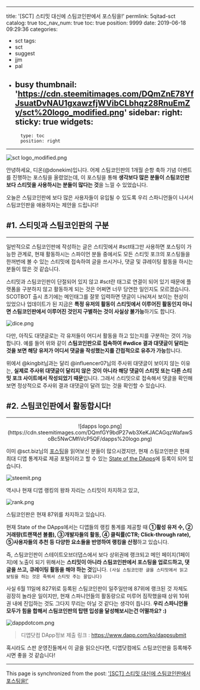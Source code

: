 
---
title: '[SCT] 스티밋 대신에 스팀코인판에서 포스팅을!'
permlink: 5qitad-sct
catalog: true
toc_nav_num: true
toc: true
position: 9999
date: 2019-06-18 09:29:36
categories:
- sct
tags:
- sct
- suggest
- jjm
- pal
- busy
thumbnail: 'https://cdn.steemitimages.com/DQmZnE78YfJsuatDvNAU1gxawzfjWVibCLbhqz28RnuEmZy/sct%20logo_modified.png'
sidebar:
    right:
        sticky: true
widgets:
    -
        type: toc
        position: right
---


![sct logo_modified.png](https://cdn.steemitimages.com/DQmZnE78YfJsuatDvNAU1gxawzfjWVibCLbhqz28RnuEmZy/sct%20logo_modified.png)

안녕하세요, 디온(@donekim)입니다. 어제 스팀코인판의 1개월 순항 축하 기념 이벤트를 진행하는 포스팅을 올렸었는데, 이 포스팅을 통해 **생각보다 많은 분들이 스팀코인판보다 스티밋을 사용하시는 분들이 많다는 것**을 느낄 수 있었습니다. 

오늘은 스팀코인판에 보다 많은 사용자들이 유입될 수 있도록 우리 스파니언들이 나서서 스팀코인판을 애용하자는 제안을 드립니다!
 
## #1. 스티밋과 스팀코인판의 구분
---

일반적으로 스팀코인판에 작성하는 글은 스티밋에서 #sct태그만 사용하면 포스팅이 가능한 관계로, 현재 활동하시는 스파이언 분들 중에서도 모든 스티밋 포크의 포스팅들을 한꺼번에 볼 수 있는 스티밋에 접속하여 글을 쓰시거나, 댓글 및 큐레이팅 활동을 하시는 분들이 많은 것 같습니다.

스티밋과 스팀코인판이 단절되어 있지 않고 #sct란 태그로 연결이 되어 있기 때문에 플랫폼을 구분하지 않고 활동하게 되는 것은 어쩌면 너무 당연한 일인지도 모르겠습니다. SCOTBOT 출시 초기에는 메인태그를 잘못 입력하면 댓글이 나눠져서 보이는 현상이 있었으나 업데이트가 된 지금은 **특정 유저의 활동이 스티밋에서 이루어진 활동인지 아니면 스팀코인판에서 이루어진 것인지 구별하는 것이 사실상 불가능**하기도 합니다. 

![dice.png](https://cdn.steemitimages.com/DQmSFQTzLtmH7PBwXRp8vVtPy3MWQWhcN8JydQM1LqpAFaZ/dice.png)

다만, 아직도 대댓글로는 각 유저들이 어디서 활동을 하고 있는지를 구분하는 것이 가능합니다. 예를 들어 위와 같이 **스팀코인판으로 접속하여 #wdice 결과 대댓글이 달리는 것을 보면 해당 유저가 어디서 댓글을 작성했는지를 간접적으로 유추가 가능**합니다. 

위에서 @kingbit님과는 달리 @influencer07님의 주사위 대댓글이 보이지 않는 이유는, **실제로 주사위 대댓글이 달리지 않은 것이 아니라 해당 댓글이 스티밋 또는 다른 스티밋 포크 사이트에서 작성되었기 때문**입니다. 그래서 스티밋으로 접속해서 댓글을 확인해보면 정상적으로 주사위 결과 대댓글이 달려 있는 것을 확인할 수 있습니다.

## #2. 스팀코인판에서 활동합시다!
---

<center>![dapps logo.png](https://cdn.steemitimages.com/DQmfGY9bdP27wb3XeKJACAGqzWafawSoBc5NwCMfiVcP5QF/dapps%20logo.png)</center>

이미 @sct.biz님의 [포스팅](https://www.steemcoinpan.com/sct/@sct.biz/sct-if-you-love-sct-posting-on-steemcoinpan-com)을 읽어보신 분들이 많으시겠지만, 현재 스팀코인판은 현재 최대 디앱 통계자료 제공 포털이라고 할 수 있는 [State of the DApps](https://www.stateofthedapps.com/ko/rankings?page=2)에 등록이 되어 있습니다. 

![steemit.png](https://cdn.steemitimages.com/DQmexFehK412eTc6yVQhFVRCQXZdMdkommJoMUP1LVRW1Vw/steemit.png)

역시나 현재 디앱 랭킹의 왕좌 자리는 스티밋이  차지하고 있고,

![rank.png](https://cdn.steemitimages.com/DQmcSJxFXFiW9Hs7JHB8DZ6pQUQH9S7kWfbuCxfvnmuiydE/rank.png)

스팀코인판은 현재 87위를 차지하고 있습니다. 

현재 State of the DApps에서는 디앱들의 랭킹 통계를 제공할 때 **①활성 유저 수, ②거래량(트랜잭션 볼륨), ③개발자들의 활동, ④ 클릭률(CTR; Click-through rate), ⑤사용자들의 추천 등 다양한 요소들을 반영하여 랭킹을 산정**하고 있습니다. 

즉, 스팀코인판이 스테이트오브더댑스에서 보다 상위권에 랭크되고 메인 페이지(1페이지)에 노출이 되기 위해서는 **스티밋이 아니라 스팀코인판에서 포스팅을 업로드하고, 댓글을 쓰고, 큐레이팅 활동을 해야 하는 것**입니다. `(사실 스팀코인판 글을 스티밋에서 읽고 보팅을 하는 것은 죽쒀서 스티밋 주는 꼴입니다)`

사실 6월 11일에 827위로 등록된 스팀코인판이 일주일만에 87위에 랭크된 것 자체도 굉장히 놀라운 일이지만, 현재 스파니언들의 활동량으로 미루어 짐작했을때 상위 10위권 내에 진입하는 것도 그다지 무리는 아닐 것 같다는 생각이 듭니다. **우리 스파니언들 모두가 힘을 합해서 스팀코인판의 탑텐 입성을 달성해보시는건 어떨까요? :)**

![dappdotcom.png](https://cdn.steemitimages.com/DQmRzfEFVzKxCJA68VJegT1bhwvy5DUvS5xao3nNZi8rW3a/dappdotcom.png)

> 디앱닷컴 DApp정보 제출 링크 : https://www.dapp.com/ko/dappsubmit

혹시라도 스판 운영진들께서 이 글을 읽으신다면, 디앱닷컴에도 스팀코인판을 등록해주시면 좋을 것 같습니다!

- - -

This page is synchronized from the post: ['[SCT] 스티밋 대신에 스팀코인판에서 포스팅을!'](https://steemit.com/@donekim/5qitad-sct)
